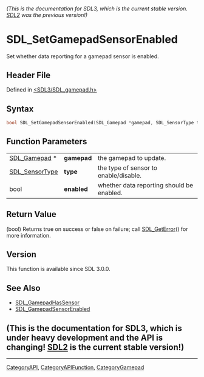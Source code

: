 ###### (This is the documentation for SDL3, which is the current stable version. [SDL2](https://wiki.libsdl.org/SDL2/) was the previous version!)
# SDL_SetGamepadSensorEnabled

Set whether data reporting for a gamepad sensor is enabled.

## Header File

Defined in [<SDL3/SDL_gamepad.h>](https://github.com/libsdl-org/SDL/blob/main/include/SDL3/SDL_gamepad.h)

## Syntax

```c
bool SDL_SetGamepadSensorEnabled(SDL_Gamepad *gamepad, SDL_SensorType type, bool enabled);
```

## Function Parameters

|                                  |             |                                           |
| -------------------------------- | ----------- | ----------------------------------------- |
| [SDL_Gamepad](SDL_Gamepad) *     | **gamepad** | the gamepad to update.                    |
| [SDL_SensorType](SDL_SensorType) | **type**    | the type of sensor to enable/disable.     |
| bool                             | **enabled** | whether data reporting should be enabled. |

## Return Value

(bool) Returns true on success or false on failure; call
[SDL_GetError](SDL_GetError)() for more information.

## Version

This function is available since SDL 3.0.0.

## See Also

- [SDL_GamepadHasSensor](SDL_GamepadHasSensor)
- [SDL_GamepadSensorEnabled](SDL_GamepadSensorEnabled)


## (This is the documentation for SDL3, which is under heavy development and the API is changing! [SDL2](https://wiki.libsdl.org/SDL2/) is the current stable version!)



----
[CategoryAPI](CategoryAPI), [CategoryAPIFunction](CategoryAPIFunction), [CategoryGamepad](CategoryGamepad)

